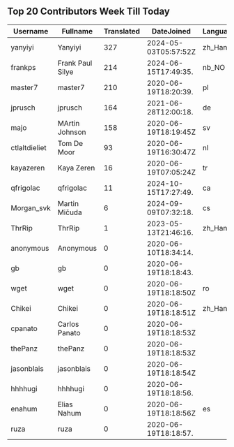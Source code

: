 ## Top 20 Contributors Week Till Today ##
|Username|Fullname|Translated|DateJoined|Language|
|--------|--------|----------|----------|-------|
|yanyiyi|Yanyiyi|327|2024-05-03T05:57:52Z|zh_Hant|
|frankps|Frank Paul Silye|214|2024-06-15T17:49:35.|nb_NO|
|master7|master7|210|2020-06-19T18:20:39.|pl|
|jprusch|jprusch|164|2021-06-28T12:00:18.|de|
|majo|MArtin Johnson|158|2020-06-19T18:19:45Z|sv|
|ctlaltdieliet|Tom De Moor|93|2020-06-19T16:30:47Z|nl|
|kayazeren|Kaya Zeren|16|2020-06-19T07:05:24Z|tr|
|qfrigolac|qfrigolac|11|2024-10-15T17:27:49.|ca|
|Morgan_svk|Martin Mičuda|6|2024-09-09T07:32:18.|cs|
|ThrRip|ThrRip|1|2023-05-13T21:46:16.|zh_Hans|
|anonymous|Anonymous|0|2020-06-10T18:34:14.||
|gb|gb|0|2020-06-19T18:18:43.||
|wget|wget|0|2020-06-19T18:18:50Z|ro|
|Chikei|Chikei|0|2020-06-19T18:18:51Z|zh_Hant|
|cpanato|Carlos Panato|0|2020-06-19T18:18:53Z||
|thePanz|thePanz|0|2020-06-19T18:18:53Z||
|jasonblais|jasonblais|0|2020-06-19T18:18:54Z||
|hhhhugi|hhhhugi|0|2020-06-19T18:18:56.||
|enahum|Elias  Nahum|0|2020-06-19T18:18:56Z|es|
|ruza|ruza|0|2020-06-19T18:18:57.||
